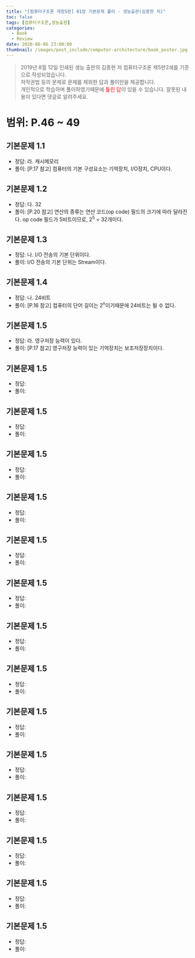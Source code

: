 ```yaml
---
title: "[컴퓨터구조론 개정5판] 01장 기본문제 풀이 - 생능출판(김종현 저)"
toc: false
tags: [컴퓨터구조론,생능출판]
categories:
  - Book
  - Review
date: 2020-06-06 23:00:00
thumbnail: /images/post_include/computer-architecture/book_poster.jpg
---
```

> 2019년 8월 12일 인쇄된 생능 출판의 김종현 저 컴퓨터구조론 제5판2쇄를 기준으로 작성되었습니다.  
> 저작권법 등의 문제로 문제를 제외한 답과 풀이만을 제공합니다.  
> 개인적으로 학습하며 풀이하였기때문에 <font color='red'>틀린 답</font>이 있을 수 있습니다. 잘못된 내용이 있다면 댓글로 알려주세요.  

# 범위: P.46 ~ 49
## **기본문제 1.1**
* 정답: 라. 캐시메모리
* 풀이: [P.17 참고] 컴퓨터의 기본 구성요소는 기억장치, I/O장치, CPU이다.

## **기본문제 1.2**
* 정답: 다. 32
* 풀이: [P.20 참고] 연산의 종류는 연산 코드(op code) 필드의 크기에 따라 달라진다. op code 필드가 5비트이므로, 2<sup>5</sup> = 32개이다.

## **기본문제 1.3**
* 정답: 나. I/O 전송의 기본 단위이다.
* 풀이: I/O 전송의 기본 단위는 Stream이다.

## **기본문제 1.4**
* 정답: 나. 24비트
* 풀이: [P.16 참고] 컴퓨터의 단어 길이는 2<sup>n</sup>이기때문에 24비트는 될 수 없다.

## **기본문제 1.5**
* 정답: 라. 영구저장 능력이 있다.
* 풀이: [P.17 참고] 영구저장 능력이 있는 기억장치는 보조저장장치이다.

## **기본문제 1.5**
* 정답: 
* 풀이: 

## **기본문제 1.5**
* 정답: 
* 풀이: 

## **기본문제 1.5**
* 정답: 
* 풀이: 

## **기본문제 1.5**
* 정답: 
* 풀이: 

## **기본문제 1.5**
* 정답: 
* 풀이: 

## **기본문제 1.5**
* 정답: 
* 풀이: 

## **기본문제 1.5**
* 정답: 
* 풀이: 

## **기본문제 1.5**
* 정답: 
* 풀이: 

## **기본문제 1.5**
* 정답: 
* 풀이: 

## **기본문제 1.5**
* 정답: 
* 풀이: 

## **기본문제 1.5**
* 정답: 
* 풀이: 

## **기본문제 1.5**
* 정답: 
* 풀이: 

## **기본문제 1.5**
* 정답: 
* 풀이: 

## **기본문제 1.5**
* 정답: 
* 풀이: 

